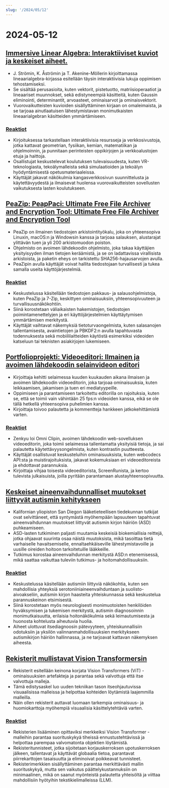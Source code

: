 ```yaml
---
slug: '/2024/05/12'
---
```


# 2024-05-12

## [Immersive Linear Algebra: Interaktiiviset kuviot ja keskeiset aiheet.](http://immersivemath.com/ila/index.html)

- J. Strömin, K. Åströmin ja T. Akenine-Möllerin kirjoittamassa lineaarialgebra-kirjassa esitellään täysin interaktiivisia lukuja oppimisen tehostamiseksi.
- Se sisältää perusasioita, kuten vektorit, pistetuotto, matriisioperaatiot ja lineaariset muunnokset, sekä edistyneempiä käsitteitä, kuten Gaussin eliminointi, determinantit, arvoasteet, ominaisarvot ja ominaisvektorit.
- Vuorovaikutteisten kuvioiden sisällyttäminen kirjaan on omaleimaista, ja se tarjoaa ainutlaatuisen lähestymistavan monimutkaisten lineaarialgebran käsitteiden ymmärtämiseen.

### [Reaktiot](https://news.ycombinator.com/item?id=40329388)

- Kirjoituksessa tarkastellaan interaktiivisia resursseja ja verkkosivustoja, jotka kattavat geometrian, fysiikan, kemian, matematiikan ja ohjelmoinnin, ja punnitaan perinteisten oppikirjojen ja verkkoalustojen etuja ja haittoja.
- Osallistujat keskustelevat koulutuksen tulevaisuudesta, kuten VR-teknologiasta, tekoälymalleista sekä simulaatioiden ja tekoälyn hyödyntämisestä opetusmateriaaleissa.
- Käyttäjät jakavat näkökulmia kangasverkkosivun suunnittelusta ja käytettävyydestä ja ilmaisevat huolensa vuorovaikutteisten sovellusten vaikutuksesta lasten koulutukseen.

## [PeaZip: PeapPaci: Ultimate Free File Archiver and Encryption Tool: Ultimate Free File Archiver and Encryption Tool](https://peazip.github.io/)

- PeaZip on ilmainen tiedostojen arkistointityökalu, joka on yhteensopiva Linuxin, macOS:n ja Windowsin kanssa ja tarjoaa salauksen, alustarajat ylittävän tuen ja yli 200 arkistomuodon poiston.
- Ohjelmisto on avoimen lähdekoodin ohjelmisto, joka takaa käyttäjien yksityisyyden ilman tietojen keräämistä, ja se on ladattavissa virallisista arkistoista, ja paketin eheys on tarkistettu SHA256-hajausarvojen avulla.
- PeaZipin avulla käyttäjät voivat hallita tiedostojaan turvallisesti ja tukea samalla useita käyttöjärjestelmiä.

### [Reaktiot](https://news.ycombinator.com/item?id=40327631)

- Keskustelussa käsitellään tiedostojen pakkaus- ja salausohjelmistoja, kuten PeaZip ja 7-Zip, keskittyen ominaisuuksiin, yhteensopivuuteen ja turvallisuusnäkökohtiin.
- Siinä korostetaan väliaikaisten hakemistojen, tiedostojen poimintamenettelyjen ja eri käyttöjärjestelmien käyttäytymisen ymmärtämisen merkitystä.
- Käyttäjät vaihtavat näkemyksiä tietoturvaongelmista, kuten salasanojen tallentamisesta, avaintietojen ja PBKDF2:n avulla tapahtuvasta todennuksesta sekä mobiililaitteiden käytöstä esimerkiksi videoiden katseluun tai teknisten asiakirjojen lukemiseen.

## [Portfolioprojekti: Videoeditori: Ilmainen ja avoimen lähdekoodin selainvideon editori](https://news.ycombinator.com/item?id=40331968)

- Kirjoittaja kehitti selaimessa kuuden kuukauden aikana ilmaisen ja avoimen lähdekoodin videoeditorin, joka tarjoaa ominaisuuksia, kuten leikkaamisen, jakamisen ja tuen eri mediatyypeille.
- Oppimiseen ja parantamiseen tarkoitettu editorilla on rajoituksia, kuten se, että se toimii vain vähintään 25 fps:n videoiden kanssa, eikä se ole tällä hetkellä yhteensopiva puhelimien kanssa.
- Kirjoittaja toivoo palautetta ja kommentteja hankkeen jatkokehittämistä varten.

### [Reaktiot](https://news.ycombinator.com/item?id=40331968)

- Zenkyu loi Omni Clipin, avoimen lähdekoodin web-sovelluksen videoeditorin, joka toimii selaimessa tallentamatta yksityisiä tietoja, ja sai palautetta käytettävyysongelmista, kuten kontrastin puutteesta.
- Käyttäjät osallistuvat keskusteluihin ominaisuuksista, kuten webcodecs API:sta ja muistirajoituksista, jakavat kokemuksiaan eri videoeditoreista ja ehdottavat parannuksia.
- Kirjoittaja vihjaa toisesta videoeditorista, ScreenRunista, ja kertoo tulevista julkaisuista, joilla pyritään parantamaan alustayhteensopivuutta.

## [Keskeiset aineenvaihdunnalliset muutokset liittyvät autismin kehitykseen](https://medicalxpress.com/news/2024-05-metabolism-autism-reveals-developmental.html)

- Kalifornian yliopiston San Diegon lääketieteellisen tiedekunnan tutkijat ovat selvittäneet, että syntymästä myöhempään lapsuuteen tapahtuvat aineenvaihdunnan muutokset liittyvät autismin kirjon häiriön (ASD) puhkeamiseen.
- ASD-lasten tutkiminen paljasti muutamia keskeisiä biokemiallisia reittejä, jotka ohjaavat suurinta osaa näistä muutoksista, mikä tasoittaa tietä varhaiselle havaitsemiselle, ennaltaehkäiseville lähestymistavoille ja uusille oireiden hoitoon tarkoitetuille lääkkeille.
- Tutkimus korostaa aineenvaihdunnan merkitystä ASD:n etenemisessä, mikä saattaa vaikuttaa tuleviin tutkimus- ja hoitomahdollisuuksiin.

### [Reaktiot](https://news.ycombinator.com/item?id=40328616)

- Keskustelussa käsitellään autismiin liittyviä näkökohtia, kuten sen mahdollisia yhteyksiä serotoniiniaineenvaihduntaan ja suolisto-aivoakseliin, autismin kirjon haasteita yhteiskunnassa sekä keskustelua parannuskeinon etsimisestä.
- Siinä korostetaan myös neurologisesti monimuotoisten henkilöiden hyväksymisen ja tukemisen merkitystä, autismin diagnosoinnin monimutkaisuutta, erilaisia hoitonäkökulmia sekä leimautumisesta ja huonosta kohtelusta aiheutuvia huolia.
- Aiheet ulottuvat itsediagnoosin pätevyyteen, yhteiskunnallisiin odotuksiin ja yksilön valinnanmahdollisuuksien merkitykseen autismikirjon häiriön hallinnassa, ja ne tarjoavat kattavan näkemyksen aiheesta.

## [Rekisterit mullistavat Vision Transformersin](https://openreview.net/forum?id=2dnO3LLiJ1)

- Rekisterit esitellään keinona korjata Vision Transformers (ViT) -ominaisuuksien artefakteja ja parantaa sekä valvottuja että itse valvottuja malleja.
- Tämä edistysaskel luo uuden tekniikan tason itseohjautuvissa visuaalisissa malleissa ja helpottaa kohteiden löytämistä laajemmilla malleilla.
- Näin ollen rekisterit auttavat luomaan tarkempia ominaisuus- ja huomiokarttoja myöhempiä visuaalisia käsittelytehtäviä varten.

### [Reaktiot](https://news.ycombinator.com/item?id=40329675)

- Rekisterien lisääminen opittaviksi merkkeiksi Vision Transformer -malleihin parantaa suorituskykyä tiheissä ennustustehtävissä ja helpottaa parempaa valvomatonta objektien löytämistä.
- Rekisteritunnisteet, jotka sijoitetaan korjauskerroksen upotuskerroksen jälkeen, tallentavat ja käyttävät globaalia tietoa, parantavat piirrekarttojen tasaisuutta ja eliminoivat poikkeavat tunnisteet.
- Rekisterimerkkien sisällyttäminen parantaa merkittävästi mallin suorituskykyä, mutta sen vaikutus päättelykustannuksiin on minimaalinen, mikä on saanut myönteistä palautetta yhteisöltä ja viittaa mahdollisiin hyötyihin tekstikielimalleissa (LLM).

<head>
  <meta property="og:title" content="Immersive Linear Algebra: Interaktiiviset kuviot ja keskeiset aiheet." />
  <meta property="og:type" content="website" />
  <meta property="og:image" content="https://og.cho.sh/api/og/?title=Immersive%20Linear%20Algebra%3A%20Interaktiiviset%20kuviot%20ja%20keskeiset%20aiheet.&subheading=sunnuntaina%2012.%20toukokuuta%202024%3A%20Hacker%20News%20yhteenveto" />
</head>
